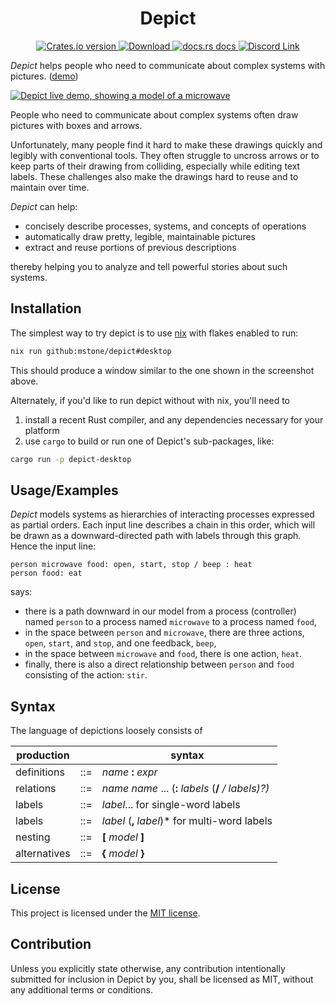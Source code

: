 <div align="center">
  <h1>Depict</h1>
</div>

<div align="center">
  <!-- Crates version -->
  <a href="https://crates.io/crates/depict">
    <img src="https://img.shields.io/crates/v/depict.svg?style=flat-square"
    alt="Crates.io version" />
  </a>
  <!-- Downloads -->
  <a href="https://crates.io/crates/depict">
    <img src="https://img.shields.io/crates/d/depict.svg?style=flat-square"
      alt="Download" />
  </a>
  <!-- docs -->
  <a href="https://docs.rs/depict">
    <img src="https://img.shields.io/badge/docs-latest-blue.svg?style=flat-square"
      alt="docs.rs docs" />
  </a>
  <!-- CI
  <a href="https://github.com/mstone/depict/actions">
    <img src="https://github.com/mstone/depict/actions/workflows/main.yml/badge.svg"
      alt="CI status" />
  </a> -->
  <!-- Discord -->
  <a href="https://discord.gg/UpWYZ5dN">
    <img src="https://img.shields.io/discord/973591045881360414.svg?logo=discord&style=flat-square" alt="Discord Link" />
  </a>
</div>

*Depict* helps people who need to communicate about complex systems with pictures. ([demo](https://mstone.info/depict/))

[![Depict live demo, showing a model of a microwave](https://raw.githubusercontent.com/mstone/depict/main/doc/microwave.gif)](https://mstone.info/depict/)

People who need to communicate about complex systems often draw pictures with boxes and arrows. 

Unfortunately, many people find it hard to make these drawings quickly and legibly with conventional tools. They often struggle to uncross arrows or to keep parts of their drawing from colliding, especially while editing text labels. These challenges also make the drawings hard to reuse and to maintain over time.

*Depict* can help:
* concisely describe processes, systems, and concepts of operations
* automatically draw pretty, legible, maintainable pictures
* extract and reuse portions of previous descriptions

thereby helping you to analyze and tell powerful stories about such systems.

## Installation

The simplest way to try depict is to use [nix](https://nixos.org/nix/) with flakes enabled to run:

```bash
nix run github:mstone/depict#desktop
```

This should produce a window similar to the one shown in the screenshot above.

Alternately, if you'd like to run depict without with nix, you'll need to

1. install a recent Rust compiler, and any dependencies necessary for your platform
2. use `cargo` to build or run one of Depict's sub-packages, like:

```bash
cargo run -p depict-desktop
```


## Usage/Examples

*Depict* models systems as hierarchies of interacting processes expressed as partial orders. Each input line describes a chain in this order, which will be drawn as a downward-directed path with labels through this graph. Hence the input line:

```
person microwave food: open, start, stop / beep : heat
person food: eat
```

says: 

* there is a path downward in our model from a process (controller) named `person` to a process named `microwave` to a process named `food`, 
* in the space between `person` and `microwave`, there are three actions, `open`, `start`, and `stop`, and one feedback, `beep`, 
* in the space between `microwave` and `food`, there is one action, `heat`.
* finally, there is also a direct relationship between `person` and `food` consisting of the action: `stir`.


## Syntax

The language of depictions loosely consists of 

| production |   | syntax                                                  |
|------------|---|---------------------------------------------------------|
|definitions |::=| *name* **:** *expr*
|relations   |::=| *name* *name* ... (**:** *labels* (**/** */ *labels*)?)*
|labels      |::=| *label*... for single-word labels 
|labels      |::=| *label* (**,** *label*)* for multi-word labels
|nesting     |::=| **[** *model* **]**
|alternatives|::=| **{** *model* **}**


## License

This project is licensed under the [MIT license].

[MIT license]: https://github.com/mstone/depict/blob/main/LICENSE

## Contribution

Unless you explicitly state otherwise, any contribution intentionally submitted for inclusion in Depict by you, shall be licensed as MIT, without any additional terms or conditions.
